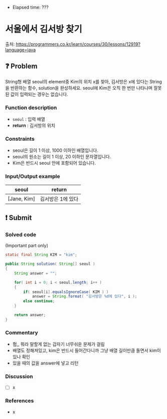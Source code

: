 - Elapsed time: ???

# 서울에서 김서방 찾기
출처: https://programmers.co.kr/learn/courses/30/lessons/12919?language=java

## :question: Problem
String형 배열 seoul의 element중 Kim의 위치 x를 찾아, 김서방은 x에 있다는 String을 반환하는 함수, solution을 완성하세요. seoul에 Kim은 오직 한 번만 나타나며 잘못된 값이 입력되는 경우는 없습니다.

### Function description
- `seoul` : 입력 배열
- __return__ : 김서방의 위치

### Constraints
- seoul은 길이 1 이상, 1000 이하인 배열입니다.
- seoul의 원소는 길이 1 이상, 20 이하인 문자열입니다.
- Kim은 반드시 seoul 안에 포함되어 있습니다.

### Input/Output example
| seoul       | return            |
| ----------- | ----------------- |
| [Jane, Kim] | 김서방은 1에 있다 |

## :exclamation: Submit
### Solved code
(Important part only)
``` java
static final String KIM = "kim";

public String solution( String[] seoul )
{
    String answer = "";

    for( int i = 0; i < seoul.length; i++ )
    {
        if( seoul[i].equalsIgnoreCase( KIM ) )
            answer = String.format( "김서방은 %d에 있다", i );
        else continue;
    }

    return answer;
}
```

### Commentary
- 험,, 뭐라 말할게 없는 갑자기 너무쉬운 문제가 걸림
- 배열도 정해져있고, kim은 반드시 들어간다니까 그냥 배열 길이만큼 돌면서 kim이 있나 확인
- 있을 때의 값을 answer에 넣고 리턴

### Discussion
- [ ] x

### References
- x